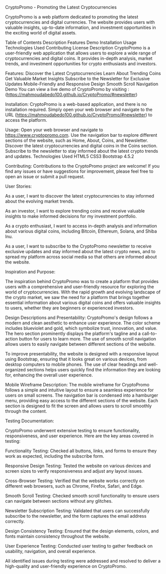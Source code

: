 CryptoPromo - Promoting the Latest Cryptocurrencies

CryptoPromo is a web platform dedicated to promoting the latest cryptocurrencies and digital currencies. The website provides users with valuable insights, up-to-date information, and investment opportunities in the exciting world of digital assets.

Table of Contents
Description
Features
Demo
Installation
Usage
Technologies Used
Contributing
License
Description
CryptoPromo is a user-friendly web application that allows users to explore a wide range of cryptocurrencies and digital coins. It provides in-depth analysis, market trends, and investment opportunities for crypto enthusiasts and investors.

Features:
Discover the Latest Cryptocurrencies
Learn About Trending Coins
Get Valuable Market Insights
Subscribe to the Newsletter for Exclusive Updates
Mobile-Friendly and Responsive Design
Smooth Scroll Navigation
Demo
You can view a live demo of CryptoPromo by visiting : (https://mahmoudabedo100.github.io/CryptoPromo/#newsletter)

Installation:
CryptoPromo is a web-based application, and there is no installation required. Simply open your web browser and navigate to the URL (https://mahmoudabedo100.github.io/CryptoPromo/#newsletter) to access the platform.

Usage:
Open your web browser and navigate to https://www.cryptopromo.com.
Use the navigation bar to explore different sections of the website, such as Home, About, Coins, and Newsletter.
Discover the latest cryptocurrencies and digital coins in the Coins section.
Subscribe to the newsletter to stay informed about the latest crypto trends and updates.
Technologies Used
HTML5
CSS3
Bootstrap 4.5.2

Contributing:
Contributions to the CryptoPromo project are welcome! If you find any issues or have suggestions for improvement, please feel free to open an issue or submit a pull request.

User Stories:

As a user, I want to discover the latest cryptocurrencies to stay informed about the evolving market trends.

As an investor, I want to explore trending coins and receive valuable insights to make informed decisions for my investment portfolio.

As a crypto enthusiast, I want to access in-depth analysis and information about various digital coins, including Bitcoin, Ethereum, Solana, and Shiba Inu.

As a user, I want to subscribe to the CryptoPromo newsletter to receive exclusive updates and stay informed about the latest crypto news, and to spread my platform across social media so that others are informed about the website.

Inspiration and Purpose:

The inspiration behind CryptoPromo was to create a platform that provides users with a comprehensive and user-friendly resource for exploring the world of cryptocurrencies. With the rapid growth and evolving landscape of the crypto market, we saw the need for a platform that brings together essential information about various digital coins and offers valuable insights to users, whether they are beginners or experienced investors.

Design Descriptions and Presentability:
CryptoPromo's design follows a modern and clean aesthetic to enhance user experience. The color scheme includes blueviolet and gold, which symbolize trust, innovation, and value. The hero section prominently displays the platform's tagline and a call-to-action button for users to learn more. The use of smooth scroll navigation allows users to easily navigate between different sections of the website.

To improve presentability, the website is designed with a responsive layout using Bootstrap, ensuring that it looks great on various devices, from desktop computers to mobile phones. The use of clear headings and well-organized sections helps users quickly find the information they are looking for, enhancing the overall user experience.

Mobile Wireframe Description:
The mobile wireframe for CryptoPromo follows a simple and intuitive layout to ensure a seamless experience for users on small screens. The navigation bar is condensed into a hamburger menu, providing easy access to the different sections of the website. Each section is designed to fit the screen and allows users to scroll smoothly through the content.

Testing Documentation:

CryptoPromo underwent extensive testing to ensure functionality, responsiveness, and user experience. Here are the key areas covered in testing:

Functionality Testing: Checked all buttons, links, and forms to ensure they work as expected, including the subscribe form.

Responsive Design Testing: Tested the website on various devices and screen sizes to verify responsiveness and adjust any layout issues.

Cross-Browser Testing: Verified that the website works correctly on different web browsers, such as Chrome, Firefox, Safari, and Edge.

Smooth Scroll Testing: Checked smooth scroll functionality to ensure users can navigate between sections without any glitches.

Newsletter Subscription Testing: Validated that users can successfully subscribe to the newsletter, and the form captures the email address correctly.

Design Consistency Testing: Ensured that the design elements, colors, and fonts maintain consistency throughout the website.

User Experience Testing: Conducted user testing to gather feedback on usability, navigation, and overall experience.

All identified issues during testing were addressed and resolved to deliver a high-quality and user-friendly experience on CryptoPromo.









